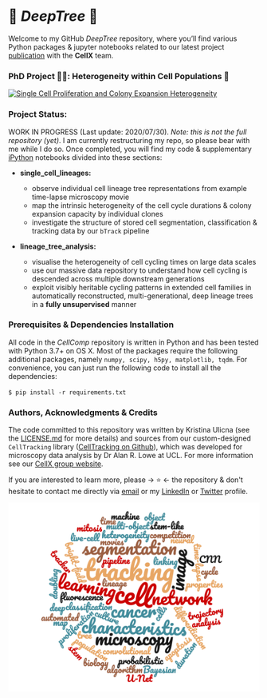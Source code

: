 # 🌳 *DeepTree* 🌳

Welcome to my GitHub *DeepTree* repository, where you’ll find various Python packages & jupyter notebooks related to our latest project [publication](https://github.com/KristinaUlicna/CellComp "Team website") with the **CellX** team.

### PhD Project 👩‍🔬: Heterogeneity within Cell Populations 🧬

[![Single Cell Proliferation and Colony Expansion Heterogeneity](video.tiff)](https://www.linkedin.com/posts/kristinaulicna_cellcyclecontrol-microscopy-images-activity-6685890976306745344-gNFo "Single Cell Growth Heterogeneity")

### Project Status:

WORK IN PROGRESS (Last update: 2020/07/30).
_Note: this is not the full repository (yet)_. I am currently restructuring my repo, so please bear with me while I do so. Once completed, you will find my code & supplementary [iPython](https://ipython.org/notebook.html "Jupyter Notebooks") notebooks divided into these sections:

- **single_cell_lineages:**
   + observe individual cell lineage tree representations from example time-lapse microscopy movie
   + map the intrinsic heterogeneity of the cell cycle durations & colony expansion capacity by individual clones
   + investigate the structure of stored cell segmentation, classification & tracking data by our `bTrack` pipeline

- **lineage_tree_analysis:**
   + visualise the heterogeneity of cell cycling times on large data scales
   + use our massive data repository to understand how cell cycling is descended across multiple downstream generations
   + exploit visibly heritable cycling patterns in extended cell families in automatically reconstructed, multi-generational, deep lineage trees in a **fully unsupervised** manner

### Prerequisites & Dependencies Installation

All code in the *CellComp* repository is written in Python and has been tested with Python 3.7+ on OS X. Most of the packages require the following additional packages, namely `numpy, scipy, h5py, matplotlib, tqdm`. For convenience, you can just run the following code to install all the dependencies:

`$ pip install -r requirements.txt`


### Authors, Acknowledgments & Credits

The code committed to this repository was written by Kristina Ulicna (see the [LICENSE.md](../LICENSE.md "Kristina's LICENSE.md file") for more details) and sources from our custom-designed `CellTracking` library ([CellTracking on Github](https://github.com/quantumjot/CellTracking "Cell Tracking Repository" )), which was developed for microscopy data analysis by Dr Alan R. Lowe at UCL. For more information see our [CellX group website](http://lowe.cs.ucl.ac.uk/cellx.html "CellX group website").

If you are interested to learn more, please -> ⭐ <- the repository & don't hesitate to contact me directly via [email](mailto:kristina.smith.ulicna@gmail.com "Click to Email Me") or my [LinkedIn](https://www.linkedin.com/in/kristinaulicna/ "Kristina's LinkedIn Profile") or [Twitter](https://twitter.com/KristinaUlicna "Kristina's Twitter Profile") profile. 

![Key Words of my PhD project "Word cloud summarising the key words of my PhD project"](wordcloud.png)
